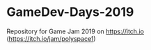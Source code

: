 # GameDev-Days-2019
Repository for Game Jam 2019 on https://itch.io (https://itch.io/jam/polyspace1)
